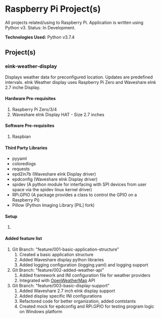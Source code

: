 # Raspberry Pi Project(s)

All projects related/using to Raspberry Pi. Application is written using Python v3.
Status: In Development.

**Technologies Used:** Python v3.7.4

## Project(s)

### eink-weather-display

Displays weather data for preconfigured location. Updates are predefined intervals. eInk Weather display uses Raspberry Pi Zero and Waveshare eInk 2.7 inche Display.

#### Hardware Pre-requisites

1. Raspberry Pi Zero/3/4
2. Waveshare eInk Display HAT - Size 2.7 inches

#### Software Pre-requisites

1. Raspbian

#### Third Party Libraries

* pyyaml
* coloredlogs
* requests
* epd2in7b (Waveshare eInk Display driver)
* epdconfig (Waveshare eInk Display driver)
* spidev (A python module for interfacing with SPI devices from user space via the spidev linux kernel driver)
* RPi.GPIO (A package provides a class to control the GPIO on a Raspberry Pi)
* Pillow (Python Imaging Library [PIL] fork)

#### Setup

1.

#### Added feature list

1. Git Branch: "feature/001-basic-application-structure"
    1. Created a basic application structure
    2. Added Waveshare display python libraries
    3. Added logging configuration (logging.yaml) and logging support
2. Git Branch: "feature/002-added-weather-api"
    1. Added framework and INI configuration file for weather providers
    2. Integrated with [OpenWeatherMap](https://openweathermap.org/api) API
3. Git Branch: "feature/003-basic-display-support"
    1. Added Waveshare 2.7 inch eInk display support
    2. Added display specific INI configurations
    3. Refactored code for better organization, added contstants
    4. Created mock for epdconfig and RPi.GPIO for testing program logic on Windows platform
